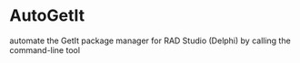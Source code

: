 # AutoGetIt
automate the GetIt package manager for RAD Studio (Delphi) by calling the command-line tool
